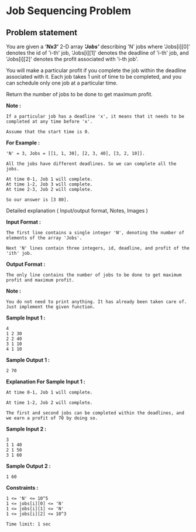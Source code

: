 Job Sequencing Problem
======================

Problem statement
-----------------

You are given a **_'Nx3'_** 2-D array **_'Jobs'_** describing 'N' jobs where 'Jobs\[i\]\[0\]' denotes the id of 'i-th' job, 'Jobs\[i\]\[1\]' denotes the deadline of 'i-th' job, and 'Jobs\[i\]\[2\]' denotes the profit associated with 'i-th job'.

  

You will make a particular profit if you complete the job within the deadline associated with it. Each job takes 1 unit of time to be completed, and you can schedule only one job at a particular time.

  

Return the number of jobs to be done to get maximum profit.

  

**Note :**

    If a particular job has a deadline 'x', it means that it needs to be completed at any time before 'x'.
    
    Assume that the start time is 0.
    

  

**For Example :**

    'N' = 3, Jobs = [[1, 1, 30], [2, 3, 40], [3, 2, 10]].
    
    All the jobs have different deadlines. So we can complete all the jobs.
    
    At time 0-1, Job 1 will complete.
    At time 1-2, Job 3 will complete.
    At time 2-3, Job 2 will complete.
    
    So our answer is [3 80].
    

Detailed explanation ( Input/output format, Notes, Images )

**Input Format :**

    The first line contains a single integer 'N', denoting the number of elements of the array 'Jobs'.
    
    Next 'N' lines contain three integers, id, deadline, and profit of the 'ith' job.
    

**Output Format :**

    The only line contains the number of jobs to be done to get maximum profit and maximum profit.
    

**Note :**

    You do not need to print anything. It has already been taken care of. Just implement the given function.
    

**Sample Input 1 :**

    4
    1 2 30
    2 2 40
    3 1 10
    4 1 10
    

**Sample Output 1 :**

    2 70
    

**Explanation For Sample Input 1 :**

    At time 0-1, Job 1 will complete.
    
    At time 1-2, Job 2 will complete.
    
    The first and second jobs can be completed within the deadlines, and we earn a profit of 70 by doing so.
    

**Sample Input 2 :**

    3
    1 1 40
    2 1 50
    3 1 60
    

**Sample Output 2 :**

    1 60
    

**Constraints :**

    1 <= 'N' <= 10^5
    1 <= jobs[i][0] <= 'N'
    1 <= jobs[i][1] <= 'N'
    1 <= jobs[i][2] <= 10^3
    
    Time limit: 1 sec
